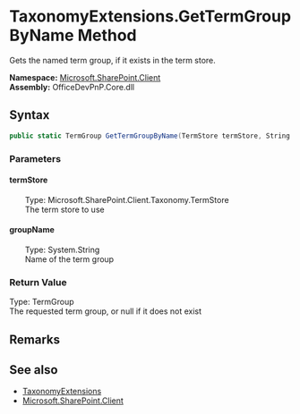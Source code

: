 # TaxonomyExtensions.GetTermGroupByName Method  
 Gets the named term group, if it exists in the term store.   

**Namespace:** [Microsoft.SharePoint.Client](Microsoft.SharePoint.Client.md)  
**Assembly:** OfficeDevPnP.Core.dll  
## Syntax
```C#
public static TermGroup GetTermGroupByName(TermStore termStore, String groupName)
```
### Parameters
#### termStore  
&emsp;&emsp;Type: Microsoft.SharePoint.Client.Taxonomy.TermStore  
&emsp;&emsp;The term store to use  

  

#### groupName  
&emsp;&emsp;Type: System.String  
&emsp;&emsp;Name of the term group  

  

### Return Value
Type: TermGroup  
The requested term group, or null if it does not exist  


## Remarks
  
## See also
- [TaxonomyExtensions](Microsoft.SharePoint.Client.TaxonomyExtensions.md) 
- [Microsoft.SharePoint.Client](Microsoft.SharePoint.Client.md) 
